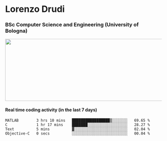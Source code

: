 # Lorenzo Drudi
### BSc Computer Science and Engineering (University of Bologna)

<img src="https://github-readme-stats-lorenzodrudi.vercel.app/api?username=LorenzoDrudi&count_private=true&show_icons=true&theme=gruvbox" height=200px width=550px>

<!---Use wakatime plugins to track the coding time--->
#### Real time coding activity (in the last 7 days)
<!--START_SECTION:waka-->

```text
MATLAB        3 hrs 10 mins   █████████████████▒░░░░░░░   69.65 %
C             1 hr 17 mins    ███████░░░░░░░░░░░░░░░░░░   28.27 %
Text          5 mins          ▓░░░░░░░░░░░░░░░░░░░░░░░░   02.04 %
Objective-C   0 secs          ░░░░░░░░░░░░░░░░░░░░░░░░░   00.04 %
```

<!--END_SECTION:waka-->
